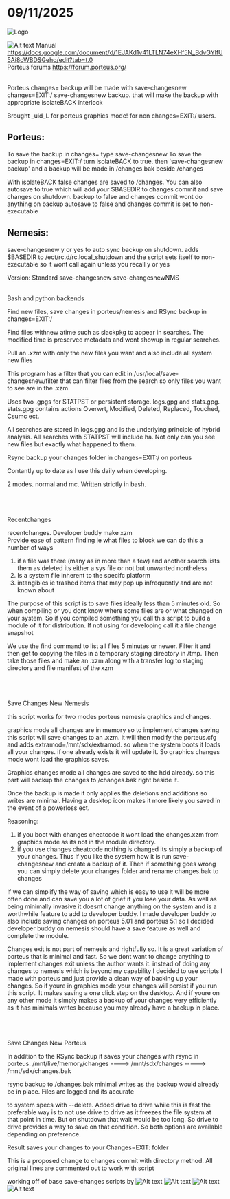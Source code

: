 #                               09/11/2025


![Logo](https://i.imgur.com/sbZa1r3.png)

![Alt text](https://i.imgur.com/tKW7UEe.png)
Manual
https://docs.google.com/document/d/1EJAKd1v41LTLN74eXHf5N_BdvGYlfU5Ai8oWBDSGeho/edit?tab=t.0  
Porteus forums
https://forum.porteus.org/  <BR><BR>

Porteus changes=    backup will be made with save-changesnew
changes=EXIT:/     save-changesnew backup. that will make the backup with appropriate isolateBACK interlock


Brought _uid_L for porteus graphics mode! for non changes=EXIT:/ users.

## Porteus:
To save the backup in changes= type save-changesnew
To save the backup in changes=EXIT:/   turn isolateBACK to true. then 'save-changesnew backup' and a backup will be made in /changes.bak beside /changes

With isolateBACK false changes are saved to /changes. You can also autosave to true which will add your $BASEDIR to changes commit and save changes on shutdown.
backup to false and changes commit wont do anything on backup
autosave to false and changes commit is set to non-executable

## Nemesis:
save-changesnew y or yes to auto sync backup on shutdown.
adds $BASEDIR to /ect/rc.d/rc.local_shutdown and the script sets itself to non-executable so it wont call again unless you recall y or yes


Version: Standard                save-changesnew        save-changesnewNMS <br><br>

Bash and python backends

Find new files, save changes in porteus/nemesis and RSync backup in changes=EXIT:/




Find files withnew atime such as slackpkg to appear in searches. The modified time is preserved metadata and wont showup in regular searches.

Pull an .xzm with only the new files you want and also include all system new files

This program has a filter that you can edit in /usr/local/save-changesnew/filter that can filter files from the search so only files you want to see are in the .xzm.

Uses two .gpgs for STATPST or persistent storage. logs.gpg and stats.gpg. stats.gpg contains actions Overwrt, Modified, Deleted, Replaced, Touched, Csumc ect.

All searches are stored in logs.gpg and is the underlying principle of hybrid analysis. All searches with STATPST will include ha. Not only can you see new files but 
exactly what happened to them.

Rsync backup your changes folder in changes=EXIT:/ on porteus

Contantly up to date as I use this daily when developing.

2 modes. normal  and mc.  Written strictly in bash. <BR><BR><BR><BR>





  Recentchanges

   recentchanges. Developer buddy      make xzm     
   Provide ease of pattern finding ie what files to block we can do this a number of ways
   1) if a file was there (many as in more than a few) and another search lists them as deleted its either a sys file or not but unwanted nontheless
   2) Is a system file inherent to the specifc platform
   3) intangibles ie trashed items that may pop up infrequently and are not known about

  The purpose of this script is to save files ideally less than 5 minutes old. So when compiling or you dont know where some files are
or what changed on your system. So if you compiled something you call this script to build a module of it for distribution.
  If not using for developing call it a file change snapshot

We use the find command to list all files 5 minutes or newer. Filter it and then get to copying the files in a temporary staging directory in /tmp.
Then take those files and make an .xzm along with a transfer log to staging directory and file manifest of the xzm  <BR><BR><BR><BR>







  Save Changes New        Nemesis

   this script works for two modes porteus nemesis graphics and changes.        

   graphics mode all changes are in memory so to implement changes saving this script will save changes to an .xzm. it will then modify the porteus.cfg
   and adds extramod=/mnt/sdx/extramod. so when the system boots it loads all your changes. if one already exists it will update it. So graphics changes mode wont
	load the graphics saves.

   Graphics changes mode all changes are saved to the hdd already. so this part will backup the changes to /changes.bak right beside it.

   Once the backup is made it only applies the deletions and additions so writes are minimal. Having a desktop icon makes it more likely you saved in the event 
   of a powerloss ect.

   Reasoning:
   1. if you boot with changes cheatcode it wont load the changes.xzm from graphics mode as its not in the module directory.
   2. if you use changes cheatcode nothing is changed its simply a backup of your changes. Thus if you like the system how it is run save-changesnew and create a backup of it.
   Then if something goes wrong you can simply delete your changes folder and rename changes.bak to changes

   If we can simplify the way of saving which is easy to use it will be more often done and can save you a lot of grief if you lose your data. As well as being minimally invasive it doesnt
   change anything on the system and is a worthwhile feature to add to developer buddy. I made developer buddy to also include saving changes on porteus 5.01 and porteus 5.1 so I decided
   developer buddy on nemesis should have a save feature as well and complete the module.

   Changes exit is not part of nemesis and rightfully so. It is a great variation of porteus that is minimal and fast. So we dont want to change anything to implement changes exit unless the author
   wants it. instead of doing any changes to nemesis which is beyond my capability I decided to use scripts I made with porteus and just provide a clean way of backing up your changes. So
   if youre in graphics mode your changes will persist if you run this script. It makes saving a one click step on the desktop. And if youre on any other mode it simply makes a backup of your changes very
   efficiently as it has minimals writes because you may already have a backup in place. <BR><BR><BR><BR>



   Save Changes New            Porteus

In addition to the RSync backup it saves your changes with rsync in porteus.       /mnt/live/memory/changes ---->   /mnt/sdx/changes    -----> /mnt/sdx/changes.bak

 rsync backup to /changes.bak minimal writes as the backup would already be in place. Files are logged and its accurate
 
 to system specs with --delete. Added drive to drive while this is fast the preferable way is to not use drive to drive
 as it freezes the file system at that point in time. But on shutdown that wait would be too long. So drive to drive provides
 a way to save on that condition. So both options are available depending on preference.


 Result saves your changes to your Changes=EXIT:  folder

 This is a proposed change to changes commit with directory method. All original lines are commented out to work with script

 working off of base save-changes scripts by
![Alt text](https://i.imgur.com/QVWc23x.jpeg)
 ![Alt text](https://i.imgur.com/4jOp3Ry.png) ![Alt text](https://i.imgur.com/3dXwKzW.png)
 ![Alt text](https://i.imgur.com/iZQ1s7t.png)
